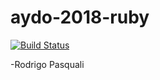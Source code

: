 # aydo-2018-ruby

[![Build Status](https://travis-ci.org/RodrigoPasquali/aydoo-2018-ruby.svg?branch=master)](https://travis-ci.org/RodrigoPasquali/aydoo-2018-ruby)

-Rodrigo Pasquali
